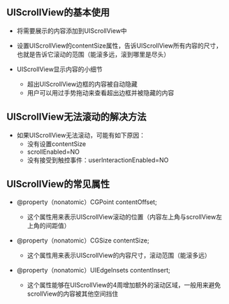 ## UIScrollView的基本使用
- 将需要展示的内容添加到UIScrollView中
- 设置UIScrollView的contentSize属性，告诉UIScrollView所有内容的尺寸，也就是告诉它滚动的范围（能滚多远，滚到哪里是尽头）

- UIScrollView显示内容的小细节
    - 超出UIScrollView边框的内容被自动隐藏
    - 用户可以用过手势拖动来查看超出边框并被隐藏的内容

## UIScrollView无法滚动的解决方法
- 如果UIScrollView无法滚动，可能有如下原因：
    - 没有设置contentSize
    - scrollEnabled=NO
    - 没有接受到触控事件：userInteractionEnabled=NO

## UIScrollView的常见属性
- @property（nonatomic）CGPoint contentOffset;
    - 这个属性用来表示UIScrollView滚动的位置（内容左上角与scrollView左上角的间距值）
- @property（nonatomic）CGSize contentSize;
    - 这个属性用来表示UIScrollView的内容尺寸，滚动范围（能滚多远）

- @property（nonatomic）UIEdgeInsets contentInsert;
    - 这个属性能够在UIScrollView的4周增加额外的滚动区域，一般用来避免scrollView的内容被其他空间挡住